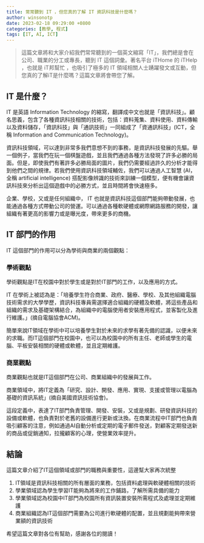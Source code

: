 ```yaml
---
title: 常常聽到 IT ，但您真的了解 IT 資訊科技是什麼嗎？
author: winsonotp
date: 2023-02-18 09:29:00 +0800
categories: [教學, 程式]
tags: [IT, AI, ICT]
---
```


> 這篇文章將和大家介紹我們常常聽到的一個英文縮寫「IT」，我們總是會在公司、職業的分工或專長，聽到 IT 這個詞彙。著名平台 iTHome 的 iTHelp ，也就是 iT邦幫忙 ，也吸引了極多的 IT 領域相關人士踴躍發文或互動，但您真的了解iT是什麼嗎？這篇文章將會帶您了解。

## IT 是什麼？
IT 是英語 Information Technology 的縮寫，翻譯成中文也就是「資訊科技」。顧名思義，包含了各種資訊科技相關的技術，包括：資料蒐集、資料使用、資料傳輸以及資料儲存，「資訊科技」與「通訊技術」一同組成了「資通訊科技」(ICT，全稱 Information and Communication Technology)。

資訊科技領域，可以達到非常多我們意想不到的事務，是資訊科技發展的先驅。舉一個例子，當我們在玩一個棋盤遊戲，並且我們通過各種方法發現了許多必勝的局面。但是，即使我們有著許多必勝局面的圖片，我們仍需要經過許久的分析才能得到他們之間的規律。若我們使用資訊科技領域輔佐，我們可以通過人工智慧 (AI，全稱 artificial intelligence) 搭配影像辨識的技術來訓練一個模型，便有機會讓資訊科技來分析出這個遊戲中的必勝方式，並且時間將會快速極多。

企業、學校，又或是任何組織中， IT 也就是資訊科技這個部門能夠帶動發展，也能通過各種方式帶動公司的營運。可以通過各種軟硬體或網際網路服務的開發，讓組織有著更高的影響力或是曝光度，帶來更多的商機。

## IT 部門的作用
IT 這個部門的作用可以分為學術與商業的兩個觀點：

### 學術觀點
學術觀點是IT在校園中對於學生或是對於IT部門的工作，以及應用的方式。

IT 在學術上被認為是：「培養學生符合商業、政府、醫療、學校、及其他組織電腦技術需求的大學學歷，資訊科技專員需選擇適合組織的硬體及軟體，將這些產品和組織的需求及基礎架構結合，為組織中的電腦使用者安裝應用程式，並客製化及進行維護。」(摘自電腦協會ACM)。

簡單來說IT領域在學術中可以培養學生對於未來的求學有著先備的認識，以便未來的求職。而IT這個部門在校園中，也可以為校園中的所有主任、老師或學生的電腦、平板安裝相關的硬體或軟體，並且定期維護。

### 商業觀點
商業觀點也就是IT這個部門在公司、商業組織中的發展與工作。

商業領域中，將IT定義為「研究、設計、開發、應用、實現、支援或管理以電腦為基礎的資訊系統」(摘自美國資訊技術協會)。

這段定義中，表達了IT部門負責管理、開發、安裝，又或是規劃、研發資訊科技的設備或軟體，也負責對於老舊的設備進行更新或汰換。在商業流程中IT部門也負責吸引顧客的注意，例如通過AI自動分析或定期的電子郵件發送，對顧客定期發送新的商品或促銷通知，拉攏顧客的心理，使營業效率提升。

## 結論
這篇文章介紹了IT這個領域或部門的職務與重要性，這邊幫大家再次統整

1. IT領域是資訊科技相關的所有層面的業務，包括資料處理與軟硬體相關的技術
2. 學業領域認為學生學習IT能夠為將來的工作鋪路，了解所需具備的能力
3. 學業領域認為校園中IT部門為校園所有資訊裝置安裝所需程式及處理並定期維護
4. 商業組織認為IT這個部門需要為公司進行軟硬體的配置，並且規劃能夠帶來營業額的資訊技術

希望這篇文章對各位有幫助，感謝各位的閱讀！
